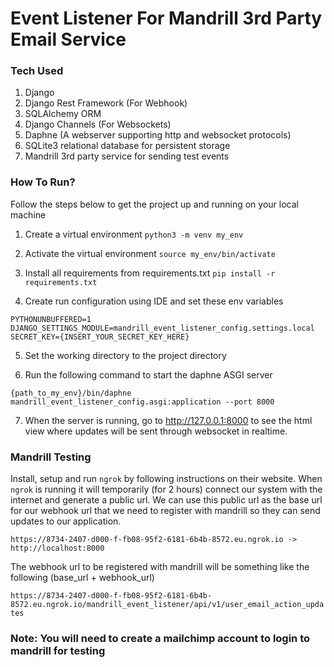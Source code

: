 # Event Listener For Mandrill 3rd Party Email Service

### Tech Used
1. Django
2. Django Rest Framework (For Webhook)
3. SQLAlchemy ORM
4. Django Channels (For Websockets)
5. Daphne (A webserver supporting http and websocket protocols)
6. SQLite3 relational database for persistent storage
7. Mandrill 3rd party service for sending test events

### How To Run?

Follow the steps below to get the project up and running on your local machine

1. Create a virtual environment
```python3 -m venv my_env```

2. Activate the virtual environment
```source my_env/bin/activate```

3. Install all requirements from requirements.txt
```pip install -r requirements.txt```

4. Create run configuration using IDE and set these env variables
```commandline
PYTHONUNBUFFERED=1
DJANGO_SETTINGS_MODULE=mandrill_event_listener_config.settings.local
SECRET_KEY={INSERT_YOUR_SECRET_KEY_HERE}
```

5. Set the working directory to the project directory

6. Run the following command to start the daphne ASGI server
```commandline
{path_to_my_env}/bin/daphne mandrill_event_listener_config.asgi:application --port 8000
```

7. When the server is running, go to http://127.0.0.1:8000 to see the html view where updates will be sent through
websocket in realtime.

### Mandrill Testing
Install, setup and run `ngrok` by following instructions on their website. When `ngrok` is running
it will temporarily (for 2 hours) connect our system with the internet and generate a public url.
We can use this public url as the base url for our webhook url that we need to register
with mandrill so they can send updates to our application.

```https://8734-2407-d000-f-fb08-95f2-6181-6b4b-8572.eu.ngrok.io -> http://localhost:8000```

The webhook url to be registered with mandrill will be something like the following (base_url + webhook_url)

```https://8734-2407-d000-f-fb08-95f2-6181-6b4b-8572.eu.ngrok.io/mandrill_event_listener/api/v1/user_email_action_updates```

### Note: You will need to create a mailchimp account to login to mandrill for testing 
